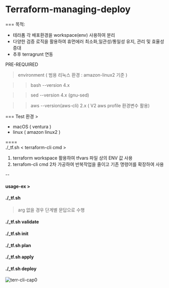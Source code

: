 # Terraform-managing-deploy

===
목적: 
- 테라폼 각 배포환경을 workspace(env) 사용하여 분리
- 다양한 검증 로직을 활용하여 휴먼에러 최소화,일관성/통일성 유지, 관리 및 효율성 증대
- 추후 terragrunt 연동
  

PRE-REQUIRED 
> environment ( 범용 리눅스 환경 : amazon-linux2 기준 )

>> bash --version 4.x

>> sed --version 4.x (gnu-sed)

>> aws --version(aws-cli) 2.x ( V2  aws profile 환경변수 활용)

===
Test 환경 >
  - macOS ( ventura )
  - linux ( amazon linux2 )

====  
 ./_tf.sh < terraform-cli cmd >
1. terraform workspace 활용하여 tfvars 파일 상의 ENV 값 사용
2. terrafom-cli cmd 2차 가공하여 반복작업을 줄이고 기존 명령어를 확장하여 사용


--
#### usage-ex >
#### ./_tf.sh
 > arg 없을 경우 단계별 문답으로 수행

#### ./_tf.sh validate
#### ./_tf.sh init
#### ./_tf.sh plan
#### ./_tf.sh apply 
#### ./_tf.sh deploy


![terr-cli-cap0](https://user-images.githubusercontent.com/6235318/203731740-adb9642f-2d93-4767-970e-2db8c8394118.png)



